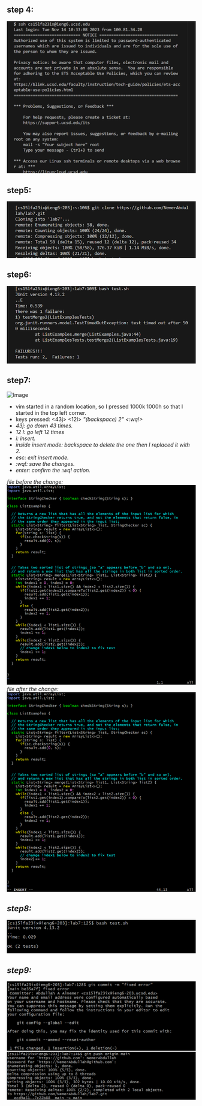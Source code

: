 ## step 4:
![Image](login.png)
## step5:
![Image](clone.png)
## step6:
![Image](failed.png)
## step7:
![Image](vimEneter.png)
- vim started in a random location, so I pressed 1000k 1000h so that I started in the top left corner.
- keys pressed: <43j> <12l> <i> "(backspace) 2" <esc> <:wq!> <enter>
- 43j: go down 43 times.
- 12 l: go left 12 times
- i: insert.
- inside insert mode: backspace to delete the one then I replaced it with 2.
- esc: exit insert mode.
- :wq!: save the changes.
- enter: confirm the :wq! action.

file before the change:
![Image](leftCorner.png)
file after the change:
![Image](inserted.png)

## step8:
![Image](success.png)
## step9:
![Image](commit.png)
![Image](push.png)
